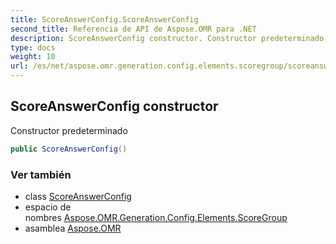 ```yaml
---
title: ScoreAnswerConfig.ScoreAnswerConfig
second_title: Referencia de API de Aspose.OMR para .NET
description: ScoreAnswerConfig constructor. Constructor predeterminado
type: docs
weight: 10
url: /es/net/aspose.omr.generation.config.elements.scoregroup/scoreanswerconfig/scoreanswerconfig/
---
```

## ScoreAnswerConfig constructor

Constructor predeterminado

```csharp
public ScoreAnswerConfig()
```

### Ver también

* class [ScoreAnswerConfig](../)
* espacio de nombres [Aspose.OMR.Generation.Config.Elements.ScoreGroup](../../scoreanswerconfig/)
* asamblea [Aspose.OMR](../../../)


